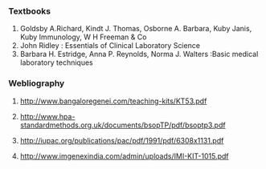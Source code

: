 ### Textbooks

 1. Goldsby A.Richard, Kindt J. Thomas, Osborne A. Barbara, Kuby Janis, Kuby Immunology, W H Freeman & Co
 2. John Ridley : Essentials of Clinical Laboratory Science
 3. Barbara H. Estridge, Anna P. Reynolds, Norma J. Walters :Basic medical laboratory techniques

 
### Webliography

 
1. http://www.bangaloregenei.com/teaching-kits/KT53.pdf

2. http://www.hpa-standardmethods.org.uk/documents/bsopTP/pdf/bsoptp3.pdf

3. http://iupac.org/publications/pac/pdf/1991/pdf/6308x1131.pdf

4. http://www.imgenexindia.com/admin/uploads/IMI-KIT-1015.pdf
